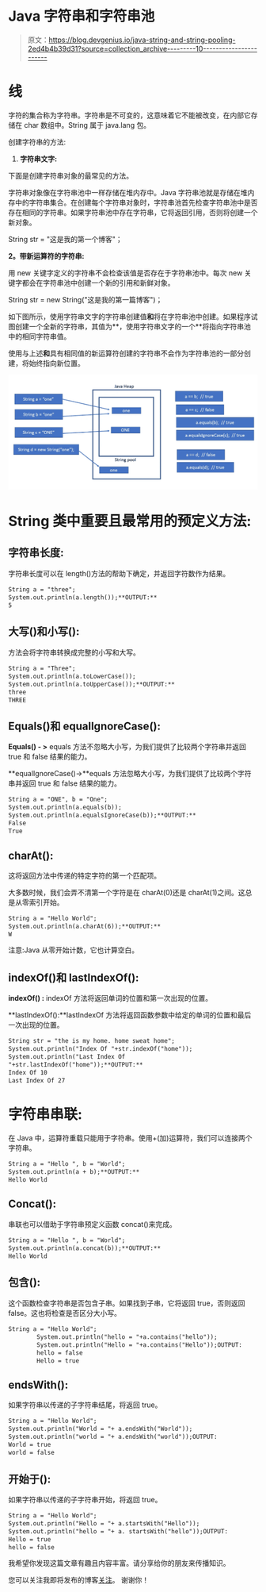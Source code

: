 # Java 字符串和字符串池

> 原文：<https://blog.devgenius.io/java-string-and-string-pooling-2ed4b4b39d31?source=collection_archive---------10----------------------->

# 线

字符的集合称为字符串。字符串是不可变的，这意味着它不能被改变，在内部它存储在 char 数组中。String 属于 java.lang 包。

创建字符串的方法:

1.  **字符串文字:**

下面是创建字符串对象的最常见的方法。

字符串对象像在字符串池中一样存储在堆内存中。Java 字符串池就是存储在堆内存中的字符串集合。在创建每个字符串对象时，字符串池首先检查字符串池中是否存在相同的字符串。如果字符串池中存在字符串，它将返回引用，否则将创建一个新对象。

String str = "这是我的第一个博客"；

**2。带新运算符的字符串:**

用 new 关键字定义的字符串不会检查该值是否存在于字符串池中。每次 new 关键字都会在字符串池中创建一个新的引用和新鲜对象。

String str = new String("这是我的第一篇博客")；

如下图所示，使用字符串文字的字符串创建值**和**将在字符串池中创建。如果程序试图创建一个全新的字符串，其值为**，使用字符串文字的一个**将指向字符串池中的相同字符串值。

使用与上述**和**具有相同值的新运算符创建的字符串不会作为字符串池的一部分创建，将始终指向新位置。

![](img/e3c0e43dc0d03c42da2faadd0793505f.png)

# String 类中重要且最常用的预定义方法:

## 字符串长度:

字符串长度可以在 length()方法的帮助下确定，并返回字符数作为结果。

```
String a = "three";
System.out.println(a.length());**OUTPUT:** 
5
```

## 大写()和小写():

方法会将字符串转换成完整的小写和大写。

```
String a = "Three";
System.out.println(a.toLowerCase());
System.out.println(a.toUpperCase());**OUTPUT:**
three
THREE
```

## Equals()和 equalIgnoreCase():

**Equals() - >** equals 方法不忽略大小写，为我们提供了比较两个字符串并返回 true 和 false 结果的能力。

**equalIgnoreCase()->**equals 方法忽略大小写，为我们提供了比较两个字符串并返回 true 和 false 结果的能力。

```
String a = "ONE", b = "One";
System.out.println(a.equals(b));
System.out.println(a.equalsIgnoreCase(b));**OUTPUT:**
False
True
```

## charAt():

这将返回方法中传递的特定字符的第一个匹配项。

大多数时候，我们会弄不清第一个字符是在 charAt(0)还是 charAt(1)之间。这总是从零索引开始。

```
String a = "Hello World";
System.out.println(a.charAt(6));**OUTPUT:**  
W
```

注意:Java 从零开始计数，它也计算空白。

## indexOf()和 lastIndexOf():

**indexOf() :** indexOf 方法将返回单词的位置和第一次出现的位置。

**lastIndexOf():**lastIndexOf 方法将返回函数参数中给定的单词的位置和最后一次出现的位置。

```
String str = "the is my home. home sweat home";
System.out.println("Index Of "+str.indexOf("home"));
System.out.println("Last Index Of "+str.lastIndexOf("home"));**OUTPUT:**
Index Of 10
Last Index Of 27
```

# 字符串串联:

在 Java 中，运算符重载只能用于字符串。使用+(加)运算符，我们可以连接两个字符串。

```
String a = "Hello ", b = "World";
System.out.println(a + b);**OUTPUT:**
Hello World
```

## Concat():

串联也可以借助于字符串预定义函数 concat()来完成。

```
String a = "Hello ", b = "World";
System.out.println(a.concat(b));**OUTPUT:**  
Hello World
```

## 包含():

这个函数检查字符串是否包含子串。如果找到子串，它将返回 true，否则返回 false。这也将检查是否区分大小写。

```
String a = "Hello World";
        System.out.println("hello = "+a.contains("hello"));
        System.out.println("Hello = "+a.contains("Hello"));OUTPUT:
        hello = false
        Hello = true
```

## endsWith():

如果字符串以传递的子字符串结尾，将返回 true。

```
String a = "Hello World";
System.out.println("World = "+ a.endsWith("World"));
System.out.println("world = "+ a.endsWith("world"));OUTPUT:
World = true
world = false
```

## 开始于():

如果字符串以传递的子字符串开始，将返回 true。

```
String a = "Hello World";
System.out.println("Hello = "+ a.startsWith("Hello"));
System.out.println("hello = "+ a. startsWith("hello"));OUTPUT:
Hello = true
hello = false
```

我希望你发现这篇文章有趣且内容丰富。请分享给你的朋友来传播知识。

您可以关注我即将发布的博客[关注](https://medium.com/@toimrank)。
谢谢你！